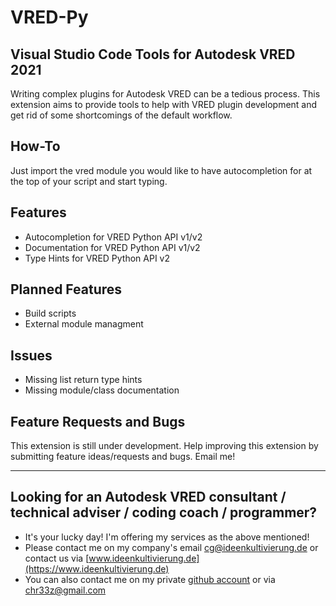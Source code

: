 # VRED-Py

## Visual Studio Code Tools for Autodesk VRED 2021

Writing complex plugins for Autodesk VRED can be a tedious process. This extension aims to provide tools to help with VRED plugin development and get rid of some shortcomings of the default workflow.

## How-To

Just import the vred module you would like to have autocompletion for at the top of your script and start typing.

## Features

- Autocompletion for VRED Python API v1/v2
- Documentation for VRED Python API v1/v2
- Type Hints for VRED Python API v2

## Planned Features

- Build scripts
- External module managment

## Issues

- Missing list return type hints
- Missing module/class documentation

## Feature Requests and Bugs

This extension is still under development. Help improving this extension by submitting feature ideas/requests and bugs. Email me!

---

## Looking for an Autodesk VRED consultant / technical adviser / coding coach / programmer?

- It's your lucky day! I'm offering my services as the above mentioned!
- Please contact me on my company's email cg@ideenkultivierung.de or contact us via [www.ideenkultivierung.de](https://www.ideenkultivierung.de)
- You can also contact me on my private [github account](https://github.com/chr33z) or via chr33z@gmail.com
